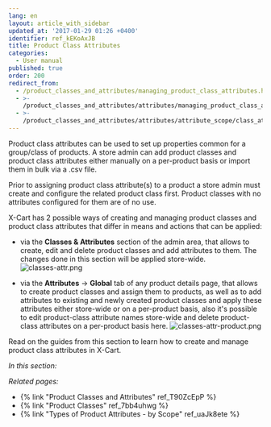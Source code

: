 ```yaml
---
lang: en
layout: article_with_sidebar
updated_at: '2017-01-29 01:26 +0400'
identifier: ref_kEKoAxJB
title: Product Class Attributes
categories:
  - User manual
published: true
order: 200
redirect_from:
  - /product_classes_and_attributes/managing_product_class_attributes.html
  - >-
    /product_classes_and_attributes/attributes/managing_product_class_attributes.html
  - >-
    /product_classes_and_attributes/attributes/attribute_scope/class_attributes.html
---
```

Product class attributes can be used to set up properties common for a group/class of products.  A store admin can add product classes and product class attributes either manually on a per-product basis or import them in bulk via a .csv file. 

Prior to assigning product class attribute(s) to a product a store admin must create and configure the related product class first. Product classes with no attributes configured for them are of no use.

X-Cart has 2 possible ways of creating and managing product classes and product class attributes that differ in means and actions that can be applied:
- via the **Classes & Attributes** section of the admin area, that allows to create, edit and delete product classes and add attributes to them. The changes done in this section will be applied store-wide.
  ![classes-attr.png]({{site.baseurl}}/attachments/ref_kEKoAxJB/classes-attr.png)

- via the **Attributes** -> **Global** tab of any product details page, that allows to create product classes and assign them to products, as well as to add attributes to existing and newly created product classes and apply these attributes either store-wide or on a per-product basis, also it's possible to edit product-class attribute names store-wide and delete product-class attributes on a per-product basis here.
  ![classes-attr-product.png]({{site.baseurl}}/attachments/ref_kEKoAxJB/classes-attr-product.png)

Read on the guides from this section to learn how to create and manage product class attributes in X-Cart.

_In this section:_







_Related pages:_

*   {% link "Product Classes and Attributes" ref_T90ZcEpP %}
*   {% link "Product Classes" ref_7bb4uhwg %}
*   {% link "Types of Product Attributes - by Scope" ref_uaJk8ete %}